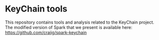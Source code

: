 # KeyChain tools
This repository contains tools and analysis related to the KeyChain project.
The modified version of Spark that we present is available here:
https://github.com/craiig/spark-keychain

